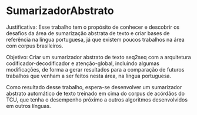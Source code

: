# SumarizadorAbstrato
Justificativa:
Esse trabalho tem o propósito de conhecer e descobrir os desafios da área de sumarização abstrata de texto e criar bases de referência na língua portuguesa, já que existem poucos trabalhos na área com corpus brasileiros.

Objetivo:
Criar um sumarizador abstrato de texto seq2seq com a arquitetura codificador-decodificador e atenção-global, incluindo algumas modificações, de forma a gerar resultados para a comparação de futuros trabalhos que venham a ser feitos nesta área, na língua portuguesa.

Como resultado desse trabalho, espera-se desenvolver um sumarizador abstrato automático de texto treinado em cima do corpus de acórdãos do TCU, que tenha o desempenho próximo a outros algoritmos desenvolvidos em outros línguas.
